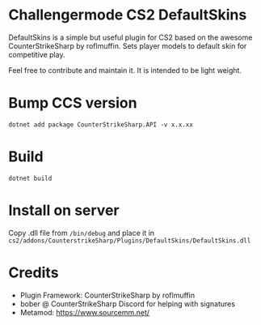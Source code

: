 # Challengermode CS2 DefaultSkins

DefaultSkins is a simple but useful plugin for CS2 based on the awesome CounterStrikeSharp by roflmuffin. Sets player models to default skin for competitive play.

Feel free to contribute and maintain it. It is intended to be light weight.

# Bump CCS version
```dotnet add package CounterStrikeSharp.API -v x.x.xx```

# Build
```dotnet build```

# Install on server
Copy .dll file from ```/bin/debug``` and place it in ```cs2/addons/CounterstrikeSharp/Plugins/DefaultSkins/DefaultSkins.dll```

# Credits
* Plugin Framework: CounterStrikeSharp by roflmuffin
* bober @ CounterStrikeSharp Discord for helping with signatures
* Metamod: https://www.sourcemm.net/


